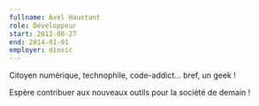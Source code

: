 ```yaml
---
fullname: Axel Haustant
role: Développeur
start: 2013-08-27
end: 2014-01-01
employer: dinsic
---
```


Citoyen numérique, technophile, code-addict… bref, un geek !

Espère contribuer aux nouveaux outils pour la société de demain !
